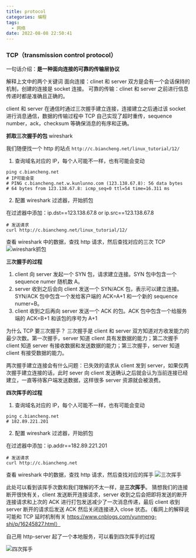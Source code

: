 ```yaml
---
title: protocol
categories: 编程
tags:
  - 网络
date: 2022-08-08 22:50:41
---
```


### TCP（transmission control protocol）

一句话介绍：**是一种面向连接的可靠的传输层协议**

解释上文中的两个关键词
面向连接：clinet 和 server 双方是会有一个会话保持的机制，创建的连接是 socket 连接。
可靠的传输：clinet 和 server 之前进行信息传递时都是准确且正确的。

client 和 server 在通信时通过三次握手建立连接，连接建立之后通过该 socket 进行消息通信，数据的传输过程中 TCP 自己实现了超时重传，sequence number，ack，checksum 等确保消息的有序和正确。

**抓取三次握手的包** wireshark

我们随便找一个 http 的站点 `http://c.biancheng.net/linux_tutorial/12/`

1. 查询域名对应的 IP，每个人可能不一样，也有可能会变动

```shell
ping c.biancheng.net
# IP可能会变
# PING c.biancheng.net.w.kunlunno.com (123.138.67.8): 56 data bytes
# 64 bytes from 123.138.67.8: icmp_seq=0 ttl=54 time=16.311 ms
```

2. 配置 wireshark 过滤器，开始抓包

在过滤器中添加：ip.dst==123.138.67.8 or ip.src==123.138.67.8

```shell
# 发送请求
curl http://c.biancheng.net/linux_tutorial/12/
```

查看 wireshark 中的数据，查找 http 请求，然后查找对应的三次 TCP
![wireshark抓包](./20220922-223635.jpeg)

**三次握手的过程**

1. client 向 server 发起一个 SYN 包，请求建立连接。SYN 包中包含一个 sequence numer 随机数 A。
2. server 收到之后会向 client 发送一个 SYN/ACK 包，表示可以建立连接。SYN/ACK 包中包含一个发给客户端的 ACK=A+1 和一个新的 sequence numer=B。
3. client 收到之后再向 server 发送一个 ACK 的包。ACK 包中包含一个给服务端的 ACK=B+1 和该包的序号为 A+1

为什么 TCP 要三次握手？
三次握手是 client 和 server 双方知道对方收发能力的最少次数。第一次握手，server 知道 client 具有发数据的能力；第二次握手 client 知道 server 有接收数据和发送数据的能力；第三次握手，server 知道 client 有接受数据的能力。

两次握手建立连接会有什么问题：已失效的请求从 client 发到 server，如果仅两次握手建立连接的话，此时 sever 向 client 发送确认之后就会认为当前连接已经建立，一直等待客户端发送数据，这样很多 server 资源就会被浪费。

**四次挥手的过程**

1. 查询域名对应的 IP，每个人可能不一样，也有可能会变动

```shell
ping c.biancheng.net
# 182.89.221.201
```

2. 配置 wireshark 过滤器，开始抓包

在过滤器中添加：ip.addr==182.89.221.201

```shell
# 发送请求
curl http://c.biancheng.net
```

查看 wireshark 中的数据，查找 http 请求，然后查找对应的挥手
![三次挥手](./20220923-225149.jpeg)

此处可以看到该挥手次数和我们理解的不太一样，是**三次挥手**。
猜想我们的连接断开很快有关，client 发送断开连接请求，server 收到之后会把即将发送的断开连接请求和上次的 ACK 进行打包发送减少了一次消息传递，最后 client 收到 server 断开的请求后发送 ACK 然后关闭连接进入 close 状态。（看网上的解释说可能和 TCP 延时机制有关 https://www.cnblogs.com/yunmeng-shi/p/16245827.html）

自己用 http-server 起了一个本地服务，可以看到四次挥手的过程

![四次挥手](./20220923-233327.jpeg)
